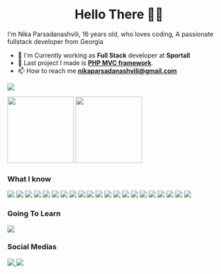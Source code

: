 <div align="center">
 <h1>Hello There 👋🏻</h1>
</div> 

I'm Nika Parsadanashvili, 16 years old, who loves coding, A passionate fullstack developer from Georgia

* 🔭 I'm Currently working as **Full Stack** developer at **Sportall**
* 👀 Last project I made is **[PHP MVC framework](https://github.com/Parsadanashvili/MVC)**.
* 📫 How to reach me **nikaparsadanashvili@gmail.com**

![](https://komarev.com/ghpvc/?username=parsadanashvili&style=flat&color=000000)
 
<div>
 
  <img height="150em" src="https://github-readme-stats.vercel.app/api?username=parsadanashvili&show_icons=true&theme=tokyonight" draggable="false">
  <img height="150em" src="https://github-readme-stats.vercel.app/api/top-langs/?username=parsadanashvili&layout=compact&theme=tokyonight" draggable="false">

</div>

### What I know

<div style="display: inline-block">
  <img src="https://img.shields.io/badge/HTML5-E34F26?style=for-the-badge&logo=html5&logoColor=white">
  <img src="https://img.shields.io/badge/CSS3-1572B6?style=for-the-badge&logo=css3&logoColor=white">
  <img src="https://img.shields.io/badge/JavaScript-323330?style=for-the-badge&logo=javascript&logoColor=F7DF1E">
  <img src="https://img.shields.io/badge/jQuery-0769AD?style=for-the-badge&logo=jquery&logoColor=white">
  <img src="https://img.shields.io/badge/Bootstrap-563D7C?style=for-the-badge&logo=bootstrap&logoColor=white">
  <img src="https://img.shields.io/badge/PHP-777BB4?style=for-the-badge&logo=php&logoColor=white">
  <img src="https://img.shields.io/badge/Laravel-FF2D20?style=for-the-badge&logo=laravel&logoColor=white">
  <img src="https://img.shields.io/badge/GIT-E44C30?style=for-the-badge&logo=git&logoColor=white">
  <img src="https://img.shields.io/badge/Visual_Studio_Code-0078D4?style=for-the-badge&logo=visual%20studio%20code&logoColor=white">
  <img src="https://img.shields.io/badge/Figma-F24E1E?style=for-the-badge&logo=figma&logoColor=white">
  <img src="https://img.shields.io/badge/npm-CB3837?style=for-the-badge&logo=npm&logoColor=white">
  <img src="https://img.shields.io/badge/React-20232A?style=for-the-badge&logo=react&logoColor=61DAFB`">
  <img src="https://img.shields.io/badge/React_Router-CA4245?style=for-the-badge&logo=react-router&logoColor=white">
  <img src="https://img.shields.io/badge/Redux-593D88?style=for-the-badge&logo=redux&logoColor=white">
  <img src="https://img.shields.io/badge/Vue.js-35495E?style=for-the-badge&logo=vuedotjs&logoColor=4FC08D">
  <img src="https://img.shields.io/badge/Sass-CC6699?style=for-the-badge&logo=sass&logoColor=white">
  <img src="https://img.shields.io/badge/Tailwind_CSS-38B2AC?style=for-the-badge&logo=tailwind-css&logoColor=white">
  <img src="https://img.shields.io/badge/Node.js-339933?style=for-the-badge&logo=nodedotjs&logoColor=white">
  <img src="https://img.shields.io/badge/Socket.io-010101?&style=for-the-badge&logo=Socket.io&logoColor=white">
  <img src="https://img.shields.io/badge/next.js-000000?style=for-the-badge&logo=nextdotjs&logoColor=white">
    <img src="https://img.shields.io/badge/MongoDB-4EA94B?style=for-the-badge&logo=mongodb&logoColor=white">
</div>

### Going To Learn

  <div>
    <img src="https://img.shields.io/badge/React_Native-20232A?style=for-the-badge&logo=react&logoColor=61DAFB">
  </div>

### Social Medias

<div>

  <a href="https://www.linkedin.com/in/nika-parsadanashvili-b8876423b/" target="blank">
    <img src="https://img.shields.io/badge/LinkedIn-0077B5?style=for-the-badge&logo=linkedin&logoColor=white">
  </a>
  <a href="https://github.com/Parsadanashvili">
    <img src="https://img.shields.io/badge/GitHub-100000?style=for-the-badge&logo=github&logoColor=white">
  </a>

</div>
